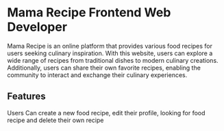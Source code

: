 # Mama Recipe Frontend Web Developer
Mama Recipe is an online platform that provides various food recipes for users seeking culinary inspiration. With this website, users can explore a wide range of recipes from traditional dishes to modern culinary creations. Additionally, users can share their own favorite recipes, enabling the community to interact and exchange their culinary experiences.
## Features
Users Can create a new food recipe, edit their profile, looking for food recipe and delete their own recipe


